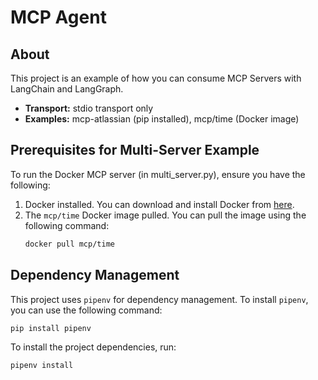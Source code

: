 # MCP Agent

## About

This project is an example of how you can consume MCP Servers with LangChain and LangGraph. 

- **Transport:** stdio transport only
- **Examples:** mcp-atlassian (pip installed), mcp/time (Docker image)

## Prerequisites for Multi-Server Example

To run the Docker MCP server (in multi_server.py), ensure you have the following:

1. Docker installed. You can download and install Docker from [here](https://www.docker.com/get-started).
2. The `mcp/time` Docker image pulled. You can pull the image using the following command:
   ```sh
   docker pull mcp/time
   ```

## Dependency Management

This project uses `pipenv` for dependency management. To install `pipenv`, you can use the following command:
```sh
pip install pipenv
```

To install the project dependencies, run:
```sh
pipenv install
```
